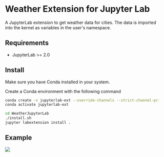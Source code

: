 # Weather Extension for Jupyter Lab

A JupyterLab extension to get weather data for cities. The data is imported into the kernel as variables in the user's namespace.

## Requirements

* JupyterLab >= 2.0

## Install

Make sure you have Conda installed in your system.

Create a Conda environment with the following command

```bash
conda create -n jupyterlab-ext --override-channels --strict-channel-priority -c conda-forge -c jupyterlab cookiecutter nodejs
conda activate jupyterlab-ext
```

```bash
cd WeatherJupyterLab
./install.sh
jupyter labextension install .
```

## Example

![](https://github.com/aribalam/SWANTasks/blob/assets/ext2_high2.gif)

